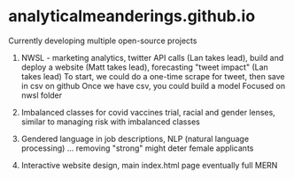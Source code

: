 # analyticalmeanderings.github.io

Currently developing multiple open-source projects

1) NWSL - marketing analytics, twitter API calls (Lan takes lead), build and deploy a website (Matt takes lead), forecasting "tweet impact" (Lan takes lead)
    To start, we could do a one-time scrape for tweet, then save in csv on github
    Once we have csv, you could build a model
    Focused on nwsl folder
    
2) Imbalanced classes for covid vaccines trial, racial and gender lenses, similar to managing risk with imbalanced classes
3) Gendered language in job descriptions, NLP (natural language processing) ... removing "strong" might deter female applicants
4) Interactive website design, main index.html page eventually full MERN